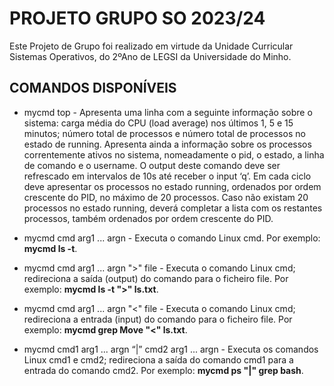 # PROJETO GRUPO SO 2023/24
Este Projeto de Grupo foi realizado em virtude da Unidade Curricular Sistemas Operativos, do 2ºAno de LEGSI da Universidade do Minho.

## COMANDOS DISPONÍVEIS
- mycmd top - Apresenta uma linha com a seguinte informação sobre o
sistema: carga média do CPU (load average) nos últimos 1,
5 e 15 minutos; número total de processos e número total
de processos no estado de running. Apresenta ainda a
informação sobre os processos correntemente ativos no
sistema, nomeadamente o pid, o estado, a linha de
comando e o username. O output deste comando deve ser
refrescado em intervalos de 10s até receber o input ‘q’. Em
cada ciclo deve apresentar os processos no estado running,
ordenados por ordem crescente do PID, no máximo de 20
processos. Caso não existam 20 processos no estado
running, deverá completar a lista com os restantes
processos, também ordenados por ordem crescente do PID.

- mycmd cmd arg1 ... argn - Executa o comando Linux cmd. Por exemplo: **mycmd ls -t**.

- mycmd cmd arg1 ... argn ">" file - Executa o comando Linux cmd; redireciona a saída (output) do comando para o ficheiro file. Por exemplo: **mycmd ls -t ">" ls.txt**.

- mycmd cmd arg1 ... argn "<" file - Executa o comando Linux cmd; redireciona a entrada (input) do comando para o ficheiro file. Por exemplo: **mycmd grep Move "<" ls.txt**.

- mycmd cmd1 arg1 ... argn “|” cmd2 arg1 ... argn - Executa os comandos Linux cmd1 e cmd2; redireciona a saída do comando cmd1 para a entrada do comando cmd2. Por exemplo: **mycmd ps "|" grep bash**.
